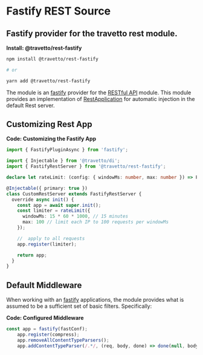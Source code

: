 <!-- This file was generated by @travetto/doc and should not be modified directly -->
<!-- Please modify https://github.com/travetto/travetto/tree/main/module/rest-fastify/DOC.tsx and execute "npx trv doc" to rebuild -->
# Fastify REST Source

## Fastify provider for the travetto rest module.

**Install: @travetto/rest-fastify**
```bash
npm install @travetto/rest-fastify

# or

yarn add @travetto/rest-fastify
```

The module is an [fastify](https://www.fastify.io/) provider for the [RESTful API](https://github.com/travetto/travetto/tree/main/module/rest#readme "Declarative api for RESTful APIs with support for the dependency injection module.") module.  This module provides an implementation of [RestApplication](https://github.com/travetto/travetto/tree/main/module/rest/src/application/rest.ts#L20) for automatic injection in the default Rest server.

## Customizing Rest App

**Code: Customizing the Fastify App**
```typescript
import { FastifyPluginAsync } from 'fastify';

import { Injectable } from '@travetto/di';
import { FastifyRestServer } from '@travetto/rest-fastify';

declare let rateLimit: (config: { windowMs: number, max: number }) => FastifyPluginAsync;

@Injectable({ primary: true })
class CustomRestServer extends FastifyRestServer {
  override async init() {
    const app = await super.init();
    const limiter = rateLimit({
      windowMs: 15 * 60 * 1000, // 15 minutes
      max: 100 // limit each IP to 100 requests per windowMs
    });

    //  apply to all requests
    app.register(limiter);

    return app;
  }
}
```

## Default Middleware
When working with an [fastify](https://www.fastify.io/) applications, the module provides what is assumed to be a sufficient set of basic filters. Specifically:

**Code: Configured Middleware**
```typescript
const app = fastify(fastConf);
    app.register(compress);
    app.removeAllContentTypeParsers();
    app.addContentTypeParser(/.*/, (req, body, done) => done(null, body));
```
